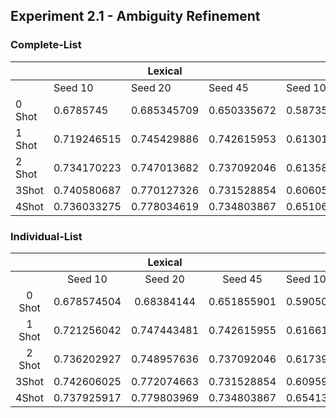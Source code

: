 ## Experiment 2.1 - Ambiguity Refinement 

### Complete-List 

|        |             | Lexical     |             |             | Syntactic   |             |             | Semantic    |             |             | Pragmatic   |             |             | Vagueness   |             |
|--------|-------------|-------------|-------------|-------------|-------------|-------------|-------------|-------------|-------------|-------------|-------------|-------------|-------------|-------------|-------------|
|        | Seed 10     | Seed 20     | Seed 45     | Seed 10     | Seed 20     | Seed 45     | Seed 10     | Seed 20     | Seed 45     | Seed 10     | Seed 20     | Seed 45     | Seed 10     | Seed 20     | Seed 45     |
| 0 Shot | 0.6785745   | 0.685345709 | 0.650335672 | 0.587355706 | 0.613006665 | 0.584543423 | 0.564984743 | 0.591341992 | 0.52611213  | 0.547132888 | 0.570220746 | 0.545737843 | 0.465034987 | 0.458043563 | 0.515437765 |
| 1 Shot | 0.719246515 | 0.745429886 | 0.742615953 | 0.613012265 | 0.674837948 | 0.61569313  | 0.637333987 | 0.687137718 | 0.594508403 | 0.603341998 | 0.615774255 | 0.627228415 | 0.522221604 | 0.505293049 | 0.535969253 |
| 2 Shot | 0.734170223 | 0.747013682 | 0.737092046 | 0.613581891 | 0.695301034 | 0.623133156 | 0.661301436 | 0.68104255  | 0.582858313 | 0.654288961 | 0.652702824 | 0.587903392 | 0.539205423 | 0.513020269 | 0.561764473 |
| 3Shot  | 0.740580687 | 0.770127326 | 0.731528854 | 0.606053478 | 0.700792405 | 0.654133995 | 0.642063108 | 0.690889497 | 0.585926061 | 0.663440223 | 0.650498875 | 0.586338501 | 0.536209775 | 0.509432157 | 0.567306904 |
| 4Shot  | 0.736033275 | 0.778034619 | 0.734803867 | 0.651066284 | 0.722851976 | 0.657847979 | X           | X           | X           | 0.645994184 | 0.652494468 | 0.613565394 | 0.547366022 | 0.510275353 | 0.570331224 |


### Individual-List 

|        |             |   Lexical   |             |             | Syntactic   |             |             | Semantic    |             |             | Pragmatic   |             |             | Vagueness   |             |
|:------:|:-----------:|:-----------:|:-----------:|-------------|-------------|-------------|-------------|-------------|-------------|-------------|-------------|-------------|-------------|-------------|-------------|
|        | Seed 10     | Seed 20     | Seed 45     | Seed 10     | Seed 20     | Seed 45     | Seed 10     | Seed 20     | Seed 45     | Seed 10     | Seed 20     | Seed 45     | Seed 10     | Seed 20     | Seed 45     |
| 0 Shot | 0.678574504 | 0.68384144  | 0.651855901 | 0.590505122 | 0.616381701 | 0.588550518 | 0.564984748 | 0.591341986 | 0.526112128 | 0.547132887 | 0.570220745 | 0.545737847 | 0.50837112  | 0.517036942 | 0.58056453  |
| 1 Shot | 0.721256042 | 0.747443481 | 0.742615955 | 0.616615214 | 0.678543471 | 0.619964914 | 0.637333987 | 0.687137716 | 0.594508402 | 0.603341998 | 0.615774256 | 0.627228413 | 0.568995562 | 0.573765008 | 0.60829342  |
| 2 Shot | 0.736202927 | 0.748957636 | 0.737092046 | 0.61739257  | 0.698431113 | 0.626915493 | 0.661301436 | 0.681042549 | 0.582858313 | 0.65428896  | 0.652702824 | 0.587903389 | 0.588552393 | 0.579161312 | 0.637032395 |
| 3Shot  | 0.742606025 | 0.772074663 | 0.731528854 | 0.60959923  | 0.703925707 | 0.656074213 | 0.642063109 | 0.690889496 | 0.585926061 | 0.663440222 | 0.650498873 | 0.586338502 | 0.585543922 | 0.58301298  | 0.644372981 |
| 4Shot  | 0.737925917 | 0.779803969 | 0.734803867 | 0.654131719 | 0.724829264 | 0.659864069 | X           | X           | X           | 0.645994184 | 0.652494468 | 0.613565394 | 0.598312562 | 0.577678865 | 0.646912833 |
